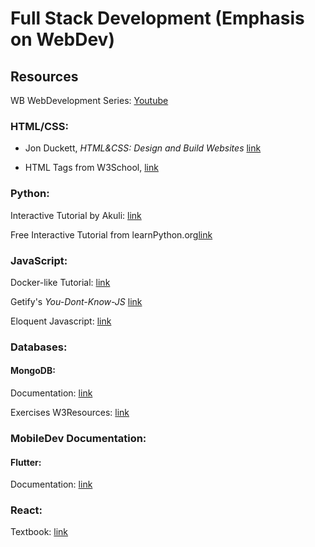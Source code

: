 
# Full Stack Development (Emphasis on WebDev)

## Resources 

WB WebDevelopment Series: [Youtube](https://www.youtube.com/watch?v=EceJQ05KTf4&list=PLwoh6bBAszPrES-EOajos_E9gvRbL27wz&ab_channel=WBWebDevelopmentSolutions)

### HTML/CSS: 
- Jon Duckett, *HTML&CSS: Design and Build Websites* [link](https://wtf.tw/ref/duckett.pdf)

- HTML Tags from W3School, [link](https://www.w3schools.com/tags/)

### Python: 
Interactive Tutorial by Akuli: [link](https://github.com/Akuli/python-tutorial)

Free Interactive Tutorial from learnPython.org[link](https://www.learnpython.org/)

### JavaScript: 
Docker-like Tutorial: [link](https://javascript.info/)

Getify's *You-Dont-Know-JS* [link](https://github.com/getify/You-Dont-Know-JSS)

Eloquent Javascript: [link](https://eloquentjavascript.net/)

### Databases: 

#### MongoDB:
Documentation: [link](https://docs.mongodb.com/manual/mongo/)

Exercises W3Resources: [link](https://www.w3resource.com/mongodb-exercises/)

### MobileDev Documentation: 

#### Flutter: 
Documentation: [link](https://flutter.dev/docs)

### React: 
Textbook: [link](https://www.roadtoreact.com/)
